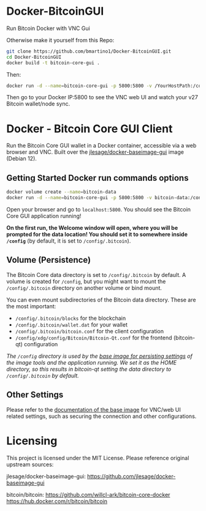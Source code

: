 # Docker-BitcoinGUI
Run Bitcoin Docker with VNC Gui


Otherwise make it yourself from this Repo:
```bash
git clone https://github.com/bmartino1/Docker-BitcoinGUI.git
cd Docker-BitcoinGUI
docker build -t bitcoin-core-gui .
```
Then:
```bash
docker run -d --name=bitcoin-core-gui -p 5800:5800 -v /YourHostPath:/config bitcoin-core-gui
```
Then go to your Docker IP:5800 to see the VNC web UI and watch your v27 Bitcoin wallet/node sync.

# Docker - Bitcoin Core GUI Client

Run the Bitcoin Core GUI wallet in a Docker container, accessible via a web browser and VNC. Built over the [jlesage/docker-baseimage-gui](https://github.com/jlesage/docker-baseimage-gui) image (Debian 12).

## Getting Started Docker run commands options

```bash
docker volume create --name=bitcoin-data
docker run -d --name=bitcoin-core-gui -p 5800:5800 -v bitcoin-data:/config bitcoin-core-gui
```

Open your browser and go to `localhost:5800`. You should see the Bitcoin Core GUI application running!

**On the first run, the Welcome window will open, where you will be prompted for the data location!
You should set it to somewhere inside `/config`** (by default, it is set to `/config/.bitcoin`).

## Volume (Persistence)

The Bitcoin Core data directory is set to `/config/.bitcoin` by default. A volume is created for `/config`,
but you might want to mount the `/config/.bitcoin` directory on another volume or bind mount.

You can even mount subdirectories of the Bitcoin data directory. These are the most important:
- `/config/.bitcoin/blocks` for the blockchain
- `/config/.bitcoin/wallet.dat` for your wallet
- `/config/.bitcoin/bitcoin.conf` for the client configuration
- `/config/xdg/config/Bitcoin/Bitcoin-Qt.conf` for the frontend (bitcoin-qt) configuration

_The `/config` directory is used by the [base image for persisting settings](https://github.com/jlesage/docker-baseimage-gui#config-directory)
of the image tools and the application running. We set it as the HOME directory, so this results in bitcoin-qt
setting the data directory to `/config/.bitcoin` by default._

## Other Settings

Please refer to the [documentation of the base image](https://github.com/jlesage/docker-baseimage-gui) for
VNC/web UI related settings, such as securing the connection and other configurations.

# Licensing

This project is licensed under the MIT License. Please reference original upstream sources:

jlesage/docker-baseimage-gui:
https://github.com/jlesage/docker-baseimage-gui

bitcoin/bitcoin:
https://github.com/willcl-ark/bitcoin-core-docker
https://hub.docker.com/r/bitcoin/bitcoin
